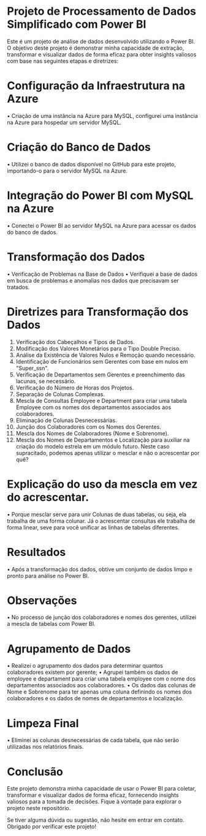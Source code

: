 # Projeto de Processamento de Dados Simplificado com Power BI

Este é um projeto de análise de dados desenvolvido utilizando o Power BI. O objetivo deste projeto é demonstrar minha capacidade de extração, transformar e visualizar dados de forma eficaz para obter insights valiosos com base nas seguintes etapas e diretrizes:

# Configuração da Infraestrutura na Azure
• Criação de uma instância na Azure para MySQL, configurei uma instância na Azure para hospedar um servidor MySQL.

# Criação do Banco de Dados
•	Utilizei o banco de dados disponível no GitHub para este projeto, importando-o para o servidor MySQL na Azure.
# Integração do Power BI com MySQL na Azure
•	Conectei o Power BI ao servidor MySQL na Azure para acessar os dados do banco de dados.

# Transformação dos Dados
• Verificação de Problemas na Base de Dados
•	Verifiquei a base de dados em busca de problemas e anomalias nos dados que precisavam ser tratados.

# Diretrizes para Transformação dos Dados
1.	Verificação dos Cabeçalhos e Tipos de Dados.
2.	Modificação dos Valores Monetários para o Tipo Double Preciso.
3.	Análise da Existência de Valores Nulos e Remoção quando necessário.
4.	Identificação de Funcionários sem Gerentes com base em nulos em "Super_ssn".
5.	Verificação de Departamentos sem Gerentes e preenchimento das lacunas, se necessário.
6.	Verificação do Número de Horas dos Projetos.
7.	Separação de Colunas Complexas.
8.	Mescla de Consultas Employee e Department para criar uma tabela Employee com os nomes dos departamentos associados aos colaboradores.
9.	Eliminação de Colunas Desnecessárias.
10.	Junção dos Colaboradores com os Nomes dos Gerentes.
11.	Mescla dos Nomes de Colaboradores (Nome e Sobrenome).
12.	Mescla dos Nomes de Departamentos e Localização para auxiliar na criação do modelo estrela em um módulo futuro. Neste caso supracitado, podemos apenas utilizar o mesclar e não o acrescentar por quê?

# Explicação do uso da mescla em vez do acrescentar.
• Porque mesclar serve para unir Colunas de duas tabelas, ou seja, ela trabalha de uma forma colunar. Já o acrescentar consultas ele trabalha de forma linear, seve para você unificar as linhas de tabelas diferentes.

# Resultados
•	Após a transformação dos dados, obtive um conjunto de dados limpo e pronto para análise no Power BI.

# Observações
•	No processo de junção dos colaboradores e nomes dos gerentes, utilizei a mescla de tabelas com Power BI.

# Agrupamento de Dados
•	Realizei o agrupamento dos dados para determinar quantos colaboradores existem por gerente;
• Agrupei também os dados de employee e departament para criar uma tabela employee com o nome dos departamentos associados aos colaboradores.
• Os dados das colunas de Nome e Sobrenome para ter apenas uma coluna definindo os nomes dos colaboradores e os dados de nomes de departamentos e localização.

# Limpeza Final
•	Eliminei as colunas desnecessárias de cada tabela, que não serão utilizadas nos relatórios finais.

# Conclusão
Este projeto demonstra minha capacidade de usar o Power BI para coletar, transformar e visualizar dados de forma eficaz, fornecendo insights valiosos para a tomada de decisões. Fique à vontade para explorar o projeto neste repositório.

Se tiver alguma dúvida ou sugestão, não hesite em entrar em contato. Obrigado por verificar este projeto!
